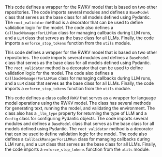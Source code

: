 This code defines a wrapper for the RWKV model that is based on two other repositories. The code imports several modules and defines a `BaseModel` class that serves as the base class for all models defined using Pydantic. The `root_validator` method is a decorator that can be used to define validation logic for the model. The code also defines a `CallbackManagerForLLMRun` class for managing callbacks during LLM runs, and a `LLM` class that serves as the base class for all LLMs. Finally, the code imports a `enforce_stop_tokens` function from the `utils` module.

This code defines a wrapper for the RWKV model that is based on two other repositories. The code imports several modules and defines a `BaseModel` class that serves as the base class for all models defined using Pydantic. The `root_validator` method is a decorator that can be used to define validation logic for the model. The code also defines a `CallbackManagerForLLMRun` class for managing callbacks during LLM runs, and a `LLM` class that serves as the base class for all LLMs. Finally, the code imports a `enforce_stop_tokens` function from the `utils` module.

This code defines a class called `RWKV` that serves as a wrapper for language model operations using the RWKV model. The class has several methods for generating text, running the model, and validating the environment. The class also has a `_llm_type` property for returning the type of LLM and a `Config` class for configuring Pydantic objects. The code imports several modules and defines a `BaseModel` class that serves as the base class for all models defined using Pydantic. The `root_validator` method is a decorator that can be used to define validation logic for the model. The code also defines a `CallbackManagerForLLMRun` class for managing callbacks during LLM runs, and a `LLM` class that serves as the base class for all LLMs. Finally, the code imports a `enforce_stop_tokens` function from the `utils` module.

